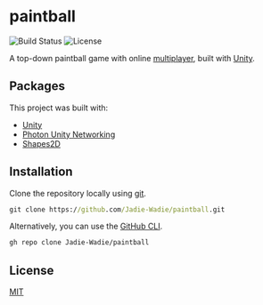 # paintball

![Build Status](https://img.shields.io/github/workflow/status/Jadie-Wadie/paintball/Firebase%20Deploy)
![License](https://img.shields.io/github/license/Jadie-Wadie/paintball)

A top-down paintball game with online [multiplayer](https://www.photonengine.com/en/pun), built with [Unity](https://unity.com/).

## Packages

This project was built with:

-   [Unity](https://unity.com/)
-   [Photon Unity Networking](https://www.photonengine.com/pun)
-   [Shapes2D](https://sub-c.org/Shapes2D/documentation/)

## Installation

Clone the repository locally using [git](https://git-scm.com/).

```cmd
git clone https://github.com/Jadie-Wadie/paintball.git
```

Alternatively, you can use the [GitHub CLI](https://cli.github.com/).

```sh
gh repo clone Jadie-Wadie/paintball
```

## License

[MIT](LICENSE)
